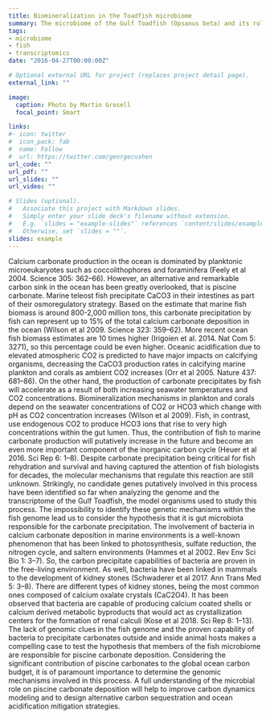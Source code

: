 ```yaml
---
title: Biomineralization in the Toadfish microbiome
summary: The microbiome of the Gulf Toadfish (Opsanus beta) and its role in osmoregulation.
tags:
- microbiome
- fish
- transcriptomics
date: "2016-04-27T00:00:00Z"

# Optional external URL for project (replaces project detail page).
external_link: ""

image:
  caption: Photo by Martin Grosell
  focal_point: Smart

links:
#- icon: twitter
#  icon_pack: fab
#  name: Follow
#  url: https://twitter.com/georgecushen
url_code: ""
url_pdf: ""
url_slides: ""
url_video: ""

# Slides (optional).
#   Associate this project with Markdown slides.
#   Simply enter your slide deck's filename without extension.
#   E.g. `slides = "example-slides"` references `content/slides/example-slides.md`.
#   Otherwise, set `slides = ""`.
slides: example
---
```


Calcium carbonate production in the ocean is dominated by planktonic microeukaryotes such as coccolithophores and foraminifera (Feely et al 2004. Science 305: 362–66). However, an alternative and remarkable carbon sink in the ocean has been greatly overlooked, that is piscine carbonate. Marine teleost fish precipitate CaCO3 in their intestines as part of their osmoregulatory strategy. Based on the estimate that marine fish biomass is around 800-2,000 million tons, this carbonate precipitation by fish can represent up to 15% of the total calcium carbonate deposition in the ocean (Wilson et al 2009. Science 323: 359–62). More recent ocean fish biomass estimates are 10 times higher (Irigoien et al. 2014. Nat Com 5: 3271), so this percentage could be even higher. Oceanic acidification due to elevated atmospheric CO2 is predicted to have major impacts on calcifying organisms, decreasing the CaCO3 production rates in calcifying marine plankton and corals as ambient CO2 increases (Orr et al 2005. Nature 437: 681–86). On the other hand, the production of carbonate precipitates by fish will accelerate as a result of both increasing seawater temperatures and CO2 concentrations. Biomineralization mechanisms in plankton and corals depend on the seawater concentrations of CO2 or HCO3 which change with pH as CO2 concentration increases (Wilson et al 2009). Fish, in contrast, use endogenous CO2 to produce HCO3 ions that rise to very high concentrations within the gut lumen. Thus, the contribution of fish to marine carbonate production will putatively increase in the future and become an even more important component of the inorganic carbon cycle (Heuer et al 2016. Sci Rep 6: 1–8). Despite carbonate precipitation being critical for fish rehydration and survival and having captured the attention of fish biologists for decades, the molecular mechanisms that regulate this reaction are still unknown. Strikingly, no candidate genes putatively involved in this process have been identified so far when analyzing the genome and the transcriptome of the Gulf Toadfish, the model organisms used to study this process. The impossibility to identify these genetic mechanisms within the fish genome lead us to consider the hypothesis that it is gut microbiota responsible for the carbonate precipitation. The involvement of bacteria in calcium carbonate deposition in marine environments is a well-known phenomenon that has been linked to photosynthesis, sulfate reduction, the nitrogen cycle, and saltern environments (Hammes et al 2002. Rev Env Sci Bio 1: 3–7). So, the carbon precipitate capabilities of bacteria are proven in the free-living environment. As well, bacteria have been linked in mammals to the development of kidney stones (Schwaderer et al 2017. Ann Trans Med 5: 3–8). There are different types of kidney stones, being the most common ones composed of calcium oxalate crystals (CaC2O4). It has been observed that bacteria are capable of producing calcium coated shells or calcium derived metabolic byproducts that would act as crystallization centers for the formation of renal calculi (Kose et al 2018. Sci Rep 8: 1–13). The lack of genomic clues in the fish genome and the proven capability of bacteria to precipitate carbonates outside and inside animal hosts makes a compelling case to test the hypothesis that members of the fish microbiome are responsible for piscine carbonate deposition. Considering the significant contribution of piscine carbonates to the global ocean carbon budget, it is of paramount importance to determine the genomic mechanisms involved in this process. A full understanding of the microbial role on piscine carbonate deposition will help to improve carbon dynamics modeling and to design alternative carbon sequestration and ocean acidification mitigation strategies.
